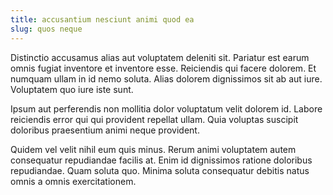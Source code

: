 ```yaml
---
title: accusantium nesciunt animi quod ea
slug: quos neque
---
```


Distinctio accusamus alias aut voluptatem deleniti sit. Pariatur est earum omnis fugiat inventore et inventore esse. Reiciendis qui facere dolorem. Et numquam ullam in id nemo soluta. Alias dolorem dignissimos sit ab aut iure. Voluptatem quo iure iste sunt.

Ipsum aut perferendis non mollitia dolor voluptatum velit dolorem id. Labore reiciendis error qui qui provident repellat ullam. Quia voluptas suscipit doloribus praesentium animi neque provident.

Quidem vel velit nihil eum quis minus. Rerum animi voluptatem autem consequatur repudiandae facilis at. Enim id dignissimos ratione doloribus repudiandae. Quam soluta quo. Minima soluta consequatur debitis natus omnis a omnis exercitationem.
